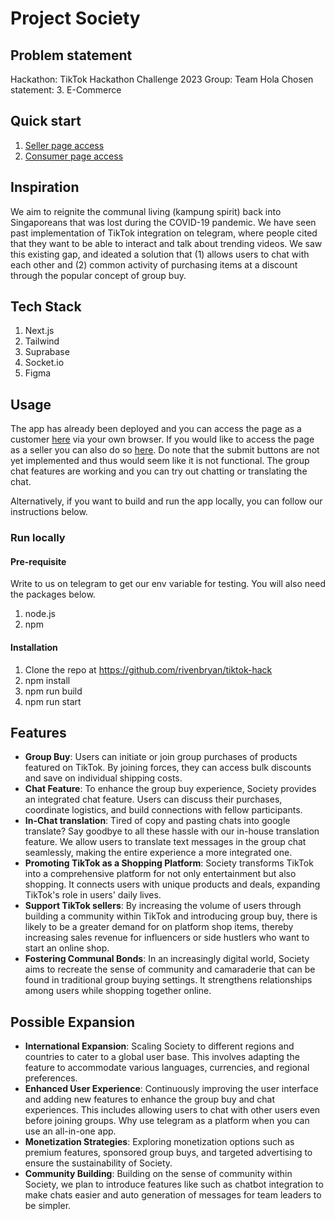 # Project Society

## Problem statement

Hackathon: TikTok Hackathon Challenge 2023
Group: Team Hola
Chosen statement: 3. E-Commerce

## Quick start

1. [Seller page access](https://tiktok-hack.vercel.app/admin)
2. [Consumer page access](https://tiktok-hack.vercel.app)

## Inspiration

We aim to reignite the communal living (kampung spirit) back into Singaporeans that was lost during the COVID-19 pandemic. We have seen past implementation of TikTok integration on telegram, where people cited that they want to be able to interact and talk about trending videos. We saw this existing gap, and ideated a solution that (1) allows users to chat with each other and (2) common activity of purchasing items at a discount through the popular concept of group buy.

## Tech Stack

1. Next.js
2. Tailwind
3. Suprabase
4. Socket.io
5. Figma

## Usage

The app has already been deployed and you can access the page as a customer [here](https://tiktok-hack.vercel.app) via your own browser. If you would like to access the page as a seller you can also do so [here](https://tiktok-hack.vercel.app/admin). Do note that the submit buttons are not yet implemented and thus would seem like it is not functional. The group chat features are working and you can try out chatting or translating the chat.

Alternatively, if you want to build and run the app locally, you can follow our instructions below.

### Run locally

#### Pre-requisite

Write to us on telegram to get our env variable for testing. You will also need the packages below.

1. node.js
2. npm

#### Installation

1. Clone the repo at https://github.com/rivenbryan/tiktok-hack
2. npm install
3. npm run build
4. npm run start

## Features

- **Group Buy**: Users can initiate or join group purchases of products featured on TikTok. By joining forces, they can access bulk discounts and save on individual shipping costs.
- **Chat Feature**: To enhance the group buy experience, Society provides an integrated chat feature. Users can discuss their purchases, coordinate logistics, and build connections with fellow participants.
- **In-Chat translation**: Tired of copy and pasting chats into google translate? Say goodbye to all these hassle with our in-house translation feature. We allow users to translate text messages in the group chat seamlessly, making the entire experience a more integrated one.
- **Promoting TikTok as a Shopping Platform**: Society transforms TikTok into a comprehensive platform for not only entertainment but also shopping. It connects users with unique products and deals, expanding TikTok's role in users' daily lives.
- **Support TikTok sellers**: By increasing the volume of users through building a community within TikTok and introducing group buy, there is likely to be a greater demand for on platform shop items, thereby increasing sales revenue for influencers or side hustlers who want to start an online shop.
- **Fostering Communal Bonds**: In an increasingly digital world, Society aims to recreate the sense of community and camaraderie that can be found in traditional group buying settings. It strengthens relationships among users while shopping together online.

## Possible Expansion

- **International Expansion**: Scaling Society to different regions and countries to cater to a global user base. This involves adapting the feature to accommodate various languages, currencies, and regional preferences.
- **Enhanced User Experience**: Continuously improving the user interface and adding new features to enhance the group buy and chat experiences. This includes allowing users to chat with other users even before joining groups. Why use telegram as a platform when you can use an all-in-one app.
- **Monetization Strategies**: Exploring monetization options such as premium features, sponsored group buys, and targeted advertising to ensure the sustainability of Society.
- **Community Building**: Building on the sense of community within Society, we plan to introduce features like such as chatbot integration to make chats easier and auto generation of messages for team leaders to be simpler.
